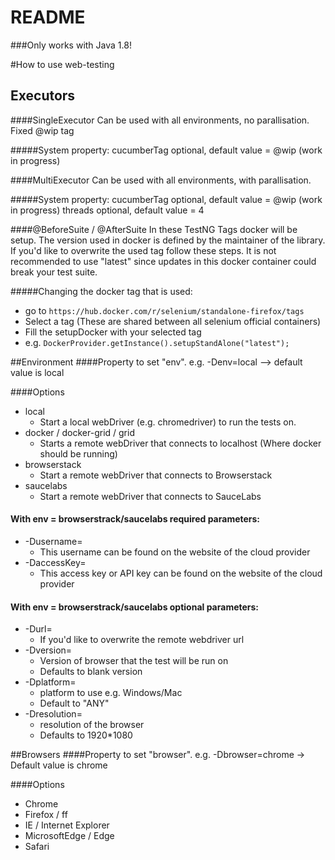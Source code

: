 # README #

###Only works with Java 1.8!

#How to use web-testing

## Executors
####SingleExecutor
Can be used with all environments, no parallisation. Fixed @wip tag

#####System property:
cucumberTag optional, default value = @wip (work in progress)

####MultiExecutor
Can be used with all environments, with parallisation. 

#####System property:
cucumberTag optional, default value = @wip (work in progress)
threads optional, default value = 4 

####@BeforeSuite / @AfterSuite
In these TestNG Tags docker will be setup. The version used in docker is defined by 
the maintainer of the library. If you'd like to overwrite the used tag follow these steps.
It is not recommended to use "latest" since updates in this docker container could break
your test suite.

#####Changing the docker tag that is used:

 * go to `https://hub.docker.com/r/selenium/standalone-firefox/tags`
 * Select a tag (These are shared between all selenium official containers)
 * Fill the setupDocker with your selected tag
 * e.g. `DockerProvider.getInstance().setupStandAlone("latest");`


##Environment
####Property to set "env".
e.g. -Denv=local --> default value is local

####Options
 * local
    * Start a local webDriver (e.g. chromedriver) to run the tests on.
 * docker / docker-grid / grid
    * Starts a remote webDriver that connects to localhost (Where docker should be running)
 * browserstack
    * Start a remote webDriver that connects to Browserstack
 * saucelabs
    * Start a remote webDriver that connects to SauceLabs
 
#### With env = browserstrack/saucelabs required parameters:
  * -Dusername=
    * This username can be found on the website of the cloud provider
  * -DaccessKey= 
      * This access key or API key can be found on the website of the cloud provider
#### With env = browserstrack/saucelabs optional parameters:
  * -Durl=
    * If you'd like to overwrite the remote webdriver url
  * -Dversion=
    * Version of browser that the test will be run on
    * Defaults to blank version
  * -Dplatform= 
    * platform to use e.g. Windows/Mac
    * Default to "ANY"
  * -Dresolution=
    * resolution of the browser
    * Defaults to 1920*1080
  
##Browsers
####Property to set "browser".
e.g. -Dbrowser=chrome -> Default value is chrome

####Options
* Chrome
* Firefox / ff
* IE / Internet Explorer
* MicrosoftEdge / Edge
* Safari